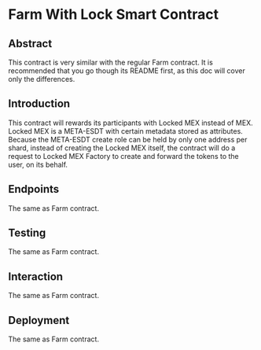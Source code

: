 # Farm With Lock Smart Contract

## Abstract

This contract is very similar with the regular Farm contract. It is recommended that you go though its README first, as this doc will cover only the differences.

## Introduction

This contract will rewards its participants with Locked MEX instead of MEX. Locked MEX is a META-ESDT with certain metadata stored as attributes. Because the META-ESDT create role can be held by only one address per shard, instead of creating the Locked MEX itself, the contract will do a request to Locked MEX Factory to create and forward the tokens to the user, on its behalf.

## Endpoints

The same as Farm contract.

## Testing

The same as Farm contract.

## Interaction

The same as Farm contract.

## Deployment

The same as Farm contract.
